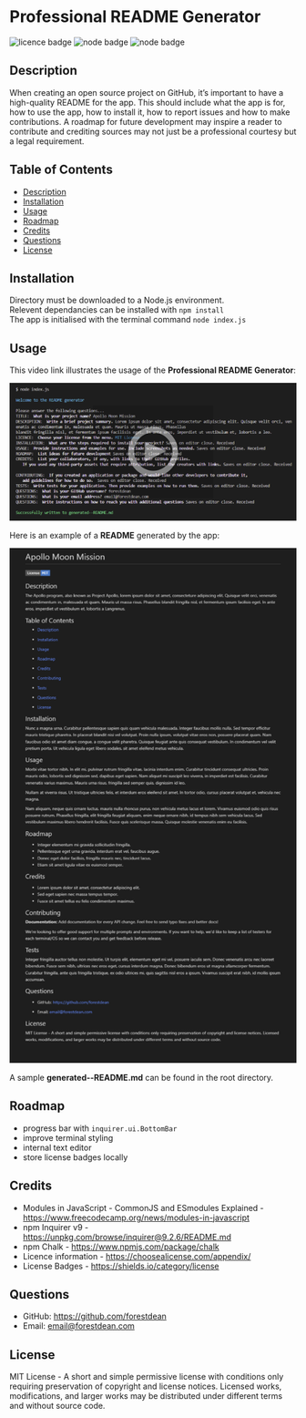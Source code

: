 # Professional README Generator
![licence badge](https://img.shields.io/badge/License-MIT-blue.svg?style=flat-square)
![node badge](https://img.shields.io/badge/NodeJS-v.16.18.0-8cc84b.svg?logo=node&style=flat-square)
![node badge](https://img.shields.io/badge/Node-v.16.18.0?style=flat&logo=node&logoColor=white&color=8cc84b)

## Description
<a name="description"></a>
When creating an open source project on GitHub, it’s important to have a high-quality README for the app. This should include what the app is for, how to use the app, how to install it, how to report issues and how to make contributions. A roadmap for future development may inspire a reader to contribute and crediting sources may not just be a professional courtesy but a legal requirement.

## Table of Contents
- [Description](#description)
- [Installation](#installation)
- [Usage](#usage)
- [Roadmap](#roadmap)
- [Credits](#credit)
- [Questions](#question)
- [License](#license)

## Installation
<a name="installation"></a>
Directory must be downloaded to a Node.js environment.  
Relevent dependancies can be installed with `npm install`   
The app is initialised with the terminal command `node index.js`

## Usage
<a name="usage"></a>

This video link illustrates the usage of the **Professional README Generator**: 

[![Watch the video](./assets/images/readmeGen-thumb.png)](https://youtu.be/FKY5hMLs1ps)     

Here is an example of a **README** generated by the app:  

![README](./assets/images/readme-600.png)

A sample **generated--README.md** can be found in the root directory.

## Roadmap
<a name="roadmap"></a>
- progress bar with `inquirer.ui.BottomBar`
- improve terminal styling
- internal text editor
- store license badges locally

## Credits
<a name="credit"></a>
- Modules in JavaScript - CommonJS and ESmodules Explained - https://www.freecodecamp.org/news/modules-in-javascript
- npm Inquirer v9 - https://unpkg.com/browse/inquirer@9.2.6/README.md
- npm Chalk - https://www.npmjs.com/package/chalk
- Licence information - https://choosealicense.com/appendix/
- License Badges - https://shields.io/category/license

## Questions
<a name="question"></a>
- GitHub: https://github.com/forestdean   
- Email: email@forestdean.com   

## License
<a name="licence"></a>
MIT License - A short and simple permissive license with conditions only requiring preservation of copyright and license notices. Licensed works, modifications, and larger works may be distributed under different terms and without source code.

